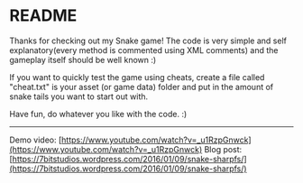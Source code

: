 # README #

Thanks for checking out my Snake game!
The code is very simple and self explanatory(every method is commented using XML comments) and the gameplay itself should be well known :)

If you want to quickly test the game using cheats, create a file called "cheat.txt" is your asset (or game data) folder and put in the amount of snake tails you want to start out with.

Have fun, do whatever you like with the code. :)

----

Demo video: [https://www.youtube.com/watch?v=_u1RzpGnwck](https://www.youtube.com/watch?v=_u1RzpGnwck)
Blog post: [https://7bitstudios.wordpress.com/2016/01/09/snake-sharpfs/](https://7bitstudios.wordpress.com/2016/01/09/snake-sharpfs/)